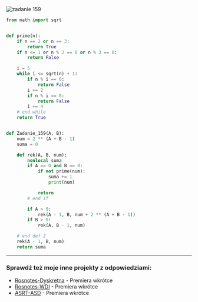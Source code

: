 <picture>
  <source srcset="../../srt/zbior_zadan/159.png" media="(prefers-color-scheme: light)">
  <source srcset="../../srt/zbior_zadan/black_159.png" media="(prefers-color-scheme: dark)">
  <img src="../../srt/zbior_zadan/black_159.png" alt="zadanie 159">
</picture>

```python
from math import sqrt


def prime(n):
    if n == 2 or n == 3:
        return True
    if n <= 1 or n % 2 == 0 or n % 3 == 0:
        return False

    i = 5
    while i <= sqrt(n) + 1:
        if n % i == 0:
            return False
        i += 2
        if n % i == 0:
            return False
        i += 4
    # end while
    return True


def Zadanie_159(A, B):
    num = 2 ** (A + B - 1)
    suma = 0

    def rek(A, B, num):
        nonlocal suma
        if A == 0 and B == 0:
            if not prime(num):
                suma += 1
                print(num)

            return
        # end if

        if A > 0:
            rek(A - 1, B, num + 2 ** (A + B - 1))
        if B > 0:
            rek(A, B - 1, num)

    # end def 2
    rek(A - 1, B, num)
    return suma

```

---
### Sprawdź też moje inne projekty z odpowiedziami:
- [Rosnotes-Dyskretna](https://github.com/kamilGie/Rosnotes-Dyskretna) - Premiera wkrótce
- [Rosnotes-WDI](https://github.com/kamilGie/Rosnotes-WDI) - Premiera wkrótce
- [ASRT-ASD](https://github.com/kamilGie/Rosnotes-Dyskretna) - Premiera wkrótce
